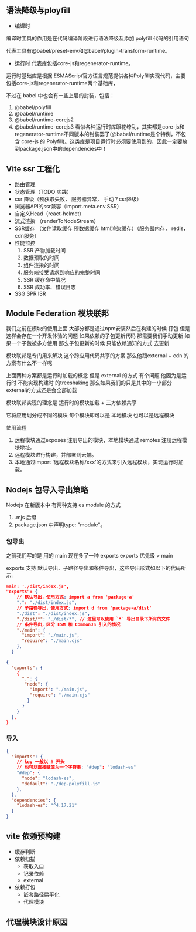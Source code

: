 ## 语法降级与ployfill

- 编译时

编译时工具的作用是在代码编译阶段进行语法降级及添加 polyfill 代码的引用语句

代表工具有@babel/preset-env和@babel/plugin-transform-runtime。

- 运行时
代表库包括core-js和regenerator-runtime。

运行时基础库是根据 ESMAScript官方语言规范提供各种Polyfill实现代码，主要包括core-js和regenerator-runtime两个基础库，

不过在 babel 中也会有一些上层的封装，包括：

1. @babel/polyfill
2. @babel/runtime
3. @babel/runtime-corejs2
4. @babel/runtime-corejs3 看似各种运行时库眼花缭乱，其实都是core-js和regenerator-runtime不同版本的封装罢了(@babel/runtime是个特例，不包含 core-js 的 Polyfill)。这类库是项目运行时必须要使用到的，因此一定要放到package.json中的dependencies中！

## Vite ssr 工程化

- 路由管理
- 状态管理（TODO 实践）
- csr 降级（预获取失败， 服务器异常， 手动？csr降级）
- 浏览器API的ssr兼容（import.meta.env.SSR）
- 自定义Head（react-helmet）
- 流式渲染 （renderToNodeStream）
- SSR缓存 （文件读取缓存 预数据缓存 html渲染缓存）（服务器内存， redis， cdn服务）
- 性能监控 
   1. SSR 产物加载时间
   2. 数据预取的时间
   3. 组件渲染的时间
   4. 服务端接受请求到响应的完整时间
   5. SSR 缓存命中情况
   6. SSR 成功率、错误日志
- SSG SPR ISR

## Module Federation 模块联邦

我们之前在模块的使用上面 大部分都是通过npm安装然后在构建的时候 打包 但是这样会存在一个开发体验的问题 如果依赖的子包更新代码 那需要我们手动更新 如果一个子包被多方使用 那么子包更新的时候 只能依赖通知的方式 去更新

模块联邦是专门用来解决 这个跨应用代码共享的方案 那么他跟external + cdn 的方案有什么不一样呢

上面两种方案都是运行时加载的概念 但是 external 的方式 有个问题 他因为是运行时 不能实现构建时 的treeshaking 那么如果我们的只是其中的一小部分 external的方式还是会全部加载

模块联邦实现的理念是 运行时的模块加载 + 三方依赖共享

它将应用划分成不同的模块 每个模块即可以是 本地模块 也可以是远程模块

使用流程

1. 远程模块通过exposes 注册导出的模块，本地模块通过 remotes 注册远程模块地址。
2. 远程模块进行构建，并部署到云端。
3. 本地通过import '远程模块名称/xxx'的方式来引入远程模块，实现运行时加载。

## Nodejs 包导入导出策略

Nodejs 在新版本中 有两种支持 es module 的方式

1. .mjs 后缀
2. package.json 中声明type: "module"。

### 包导出

之前我们写的是 用的 main 现在多了一种 exports
exports 优先级 > main

exports 支持 默认导出、子路径导出和条件导出，这些导出形式如以下的代码所示:

```json
main: './dist/index.js',
"exports": {
    // 默认导出，使用方式: import a from 'package-a'
    ".": "./dist/index.js",
    // 子路径导出，使用方式: import d from 'package-a/dist'
    "./dist": "./dist/index.js",
    "./dist/*": "./dist/*", // 这里可以使用 `*` 导出目录下所有的文件
    // 条件导出，区分 ESM 和 CommonJS 引入的情况
    "./main": {
      "import": "./main.js",
      "require": "./main.cjs"
    },
  }
```

```json
{
  "exports": {
    {
      ".": {
       "node": {
         "import": "./main.js",
         "require": "./main.cjs"
        }     
      }
    }
  },
}
```

### 导入

```json
{
  "imports": {
    // key 一般以 # 开头
    // 也可以直接赋值为一个字符串: "#dep": "lodash-es"
    "#dep": {
      "node": "lodash-es",
      "default": "./dep-polyfill.js"
    },
  },
  "dependencies": {
    "lodash-es": "^4.17.21"
  }
}
```

## vite 依赖预构建

- 缓存判断
- 依赖扫描 
   - 获取入口
   - 记录依赖
   - external
- 依赖打包 
   - 嵌套路径扁平化
   - 代理模块

## 代理模块设计原因
